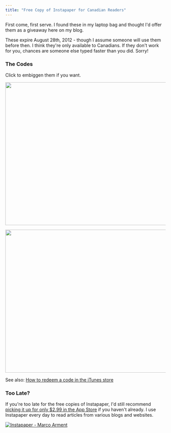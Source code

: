 ```yaml
---
title: "Free Copy of Instapaper for Canadian Readers"
---
```

<p>First come, first serve. I found these in my laptop bag and thought I'd offer them as a giveaway here on my blog.</p>
<p>These expire August 28th, 2012 - though I assume someone will use them before then. I think they're only available to Canadians. If they don't work for you, chances are someone else typed faster than you did. Sorry!</p>
<h3>The Codes</h3>
<p>Click to embiggen them if you want.</p>
<p><a href="https://chrisenns.com/wp-content/uploads/2012/08/Instapaper-Starbucks-cards1.jpg"><img src="https://chrisenns.com/wp-content/uploads/2012/08/Instapaper-Starbucks-cards1-600x448.jpg" alt="" title="Instapaper Starbucks cards1" width="600" height="448" class="aligncenter size-large wp-image-20687" /></a></p>
<p><a href="https://chrisenns.com/wp-content/uploads/2012/08/Instapaper-Starbucks-cards2.jpg"><img src="https://chrisenns.com/wp-content/uploads/2012/08/Instapaper-Starbucks-cards2-600x448.jpg" alt="" title="Instapaper Starbucks cards2" width="600" height="448" class="aligncenter size-large wp-image-20688" /></a></p>
<p>See also: <a href="https://support.apple.com/kb/HT1574?viewlocale=en_US&amp;locale=en_US">How to redeem a code in the iTunes store</a></p>
<h3>Too Late?</h3>
<p>If you're too late for the free copies of Instapaper, I'd still recommend <a href="https://target.georiot.com/Proxy.ashx?grid=9646&id=6PFrOqNV4B8&offerid=162397&type=3&subid=0&tmpid=3664&RD_PARM1=http%253A%252F%252Fitunes.apple.com%252Fca%252Fapp%252Finstapaper%252Fid288545208%253Fmt%253D8%2526uo%253D4%2526partnerId%253D30" target="itunes_store">picking it up for only $2.99 in the App Store</a> if you haven't already. I use Instapaper every day to read articles from various blogs and websites.</p>
<p><a href="https://target.georiot.com/Proxy.ashx?grid=9646&id=6PFrOqNV4B8&offerid=162397&type=3&subid=0&tmpid=3664&RD_PARM1=http%253A%252F%252Fitunes.apple.com%252Fca%252Fapp%252Finstapaper%252Fid288545208%253Fmt%253D8%2526uo%253D4%2526partnerId%253D30" target="itunes_store"><img src="https://r.mzstatic.com/images/web/linkmaker/badge_appstore-lrg.gif" alt="Instapaper - Marco Arment" style="border: 0;"/></a></p>
